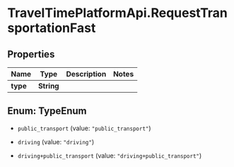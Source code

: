 # TravelTimePlatformApi.RequestTransportationFast

## Properties

Name | Type | Description | Notes
------------ | ------------- | ------------- | -------------
**type** | **String** |  | 



## Enum: TypeEnum


* `public_transport` (value: `"public_transport"`)

* `driving` (value: `"driving"`)

* `driving+public_transport` (value: `"driving+public_transport"`)




